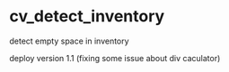 # cv_detect_inventory
detect empty space in inventory

deploy version 1.1 (fixing some issue about div caculator)

